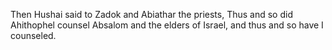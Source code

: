 Then Hushai said to Zadok and Abiathar the priests, Thus and so did Ahithophel counsel Absalom and the elders of Israel, and thus and so have I counseled.
